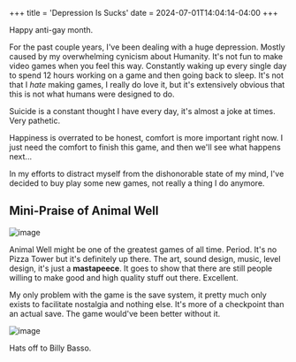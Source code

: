 +++
title = 'Depression Is Sucks'
date = 2024-07-01T14:04:14-04:00
+++

Happy anti-gay month.

For the past couple years, I've been dealing with a huge depression. Mostly caused by my overwhelming cynicism about Humanity. It's not fun to make video games when you feel this way. Constantly waking up every single day to spend 12 hours working on a game and then going back to sleep. It's not that I *hate* making games, I really do love it, but it's extensively obvious that this is not what humans were designed to do.

Suicide is a constant thought I have every day, it's almost a joke at times. Very pathetic.

Happiness is overrated to be honest, comfort is more important right now. I just need the comfort to finish this game, and then we'll see what happens next...

In my efforts to distract myself from the dishonorable state of my mind, I've decided to buy play some new games, not really a thing I do anymore.

## Mini-Praise of Animal Well

![image](/images/depression-is-sucks/animalwellsteam.png)

Animal Well might be one of the greatest games of all time. Period. It's no Pizza Tower but it's definitely up there. The art, sound design, music, level design, it's just a **mastapeece**. It goes to show that there are still people willing to make good and high quality stuff out there. Excellent.

My only problem with the game is the save system, it pretty much only exists to facilitate nostalgia and nothing else. It's more of a checkpoint than an actual save. The game would've been better without it.

![image](/images/depression-is-sucks/20240701142403_1.jpg)

Hats off to Billy Basso.